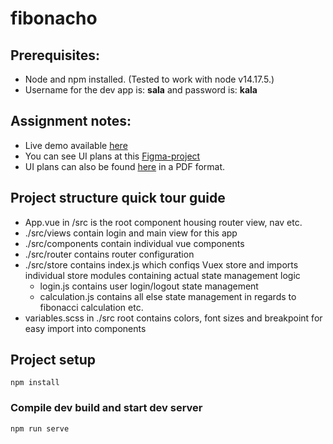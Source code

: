 # fibonacho

## Prerequisites:

- Node and npm installed. (Tested to work with node v14.17.5.)
- Username for the dev app is: **sala** and password is: **kala**

## Assignment notes:

- Live demo available [here](https://elokuvaaja.fi/fibonacho)
- You can see UI plans at this [Figma-project](https://www.figma.com/file/fqxvflN1E286qBIdpWR4N3/Fibonacho?node-id=15%3A154)
- UI plans can also be found [here](./UI-Suunnitelmat.pdf) in a PDF format.

## Project structure quick tour guide

- App.vue in /src is the root component housing router view, nav etc.
- ./src/views contain login and main view for this app
- ./src/components contain individual vue components
- ./src/router contains router configuration
- ./src/store contains index.js which confiqs Vuex store and imports individual store modules containing actual state management logic
  - login.js contains user login/logout state management
  - calculation.js contains all else state management in regards to fibonacci calculation etc.
- variables.scss in ./src root contains colors, font sizes and breakpoint for easy import into components

## Project setup

```
npm install
```

### Compile dev build and start dev server

```
npm run serve
```

